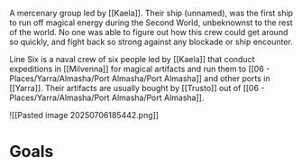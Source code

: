 A mercenary group led by [[Kaela]]. Their ship (unnamed), was the first ship to run off magical energy during the Second World, unbeknownst to the rest of the world. No one was able to figure out how this crew could get around so quickly, and fight back so strong against any blockade or ship encounter.

Line Six is a naval crew of six people led by [[Kaela]] that conduct expeditions in [[Milvenna]] for magical artifacts and run them to [[06 - Places/Yarra/Almasha/Port Almasha/Port Almasha]] and other ports in [[Yarra]].  Their artifacts are usually bought by [[Trusto]] out of [[06 - Places/Yarra/Almasha/Port Almasha/Port Almasha]]. 

![[Pasted image 20250706185442.png]]

# Goals
